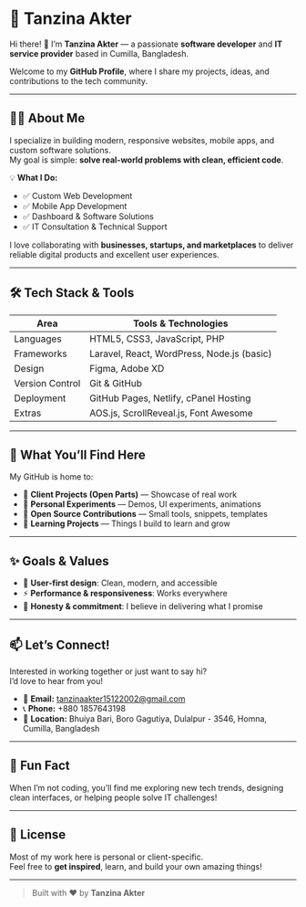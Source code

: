 # 💼 Tanzina Akter

Hi there! 👋 I’m **Tanzina Akter** — a passionate **software developer** and **IT service provider** based in Cumilla, Bangladesh.

Welcome to my **GitHub Profile**, where I share my projects, ideas, and contributions to the tech community.

---

## 👩‍💻 About Me

I specialize in building modern, responsive websites, mobile apps, and custom software solutions.  
My goal is simple: **solve real-world problems with clean, efficient code**.

💡 **What I Do:**
- ✅ Custom Web Development  
- ✅ Mobile App Development  
- ✅ Dashboard & Software Solutions  
- ✅ IT Consultation & Technical Support

I love collaborating with **businesses, startups, and marketplaces** to deliver reliable digital products and excellent user experiences.

---

## 🛠️ Tech Stack & Tools

| Area           | Tools & Technologies                         |
|----------------|----------------------------------------------|
| Languages      | HTML5, CSS3, JavaScript, PHP                 |
| Frameworks     | Laravel, React, WordPress, Node.js (basic)   |
| Design         | Figma, Adobe XD                              |
| Version Control| Git & GitHub                                 |
| Deployment     | GitHub Pages, Netlify, cPanel Hosting        |
| Extras         | AOS.js, ScrollReveal.js, Font Awesome        |

---

## 📌 What You’ll Find Here

My GitHub is home to:
- 🔹 **Client Projects (Open Parts)** — Showcase of real work
- 🔹 **Personal Experiments** — Demos, UI experiments, animations
- 🔹 **Open Source Contributions** — Small tools, snippets, templates
- 🔹 **Learning Projects** — Things I build to learn and grow

---

## ✨ Goals & Values

- 🌟 **User-first design**: Clean, modern, and accessible
- ⚡ **Performance & responsiveness**: Works everywhere
- 🤝 **Honesty & commitment**: I believe in delivering what I promise

---

## 📫 Let’s Connect!

Interested in working together or just want to say hi?  
I’d love to hear from you!

- 📧 **Email:** tanzinaakter15122002@gmail.com  
- 📞 **Phone:** +880 1857643198  
- 📍 **Location:** Bhuiya Bari, Boro Gagutiya, Dulalpur - 3546, Homna, Cumilla, Bangladesh

---

## 🚀 Fun Fact

When I’m not coding, you’ll find me exploring new tech trends, designing clean interfaces, or helping people solve IT challenges!

---

## 📝 License

Most of my work here is personal or client-specific.  
Feel free to **get inspired**, learn, and build your own amazing things!

---

> Built with ❤️ by **Tanzina Akter**
